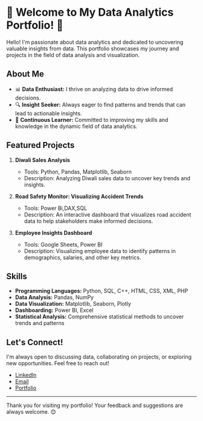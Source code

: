 # 🌟 Welcome to My Data Analytics Portfolio! 🌟

Hello! I'm passionate about data analytics and dedicated to uncovering valuable insights from data. This portfolio showcases my journey and projects in the field of data analysis and visualization.

## About Me
- 📊 **Data Enthusiast:** I thrive on analyzing data to drive informed decisions.
- 🔍 **Insight Seeker:** Always eager to find patterns and trends that can lead to actionable insights.
- 🚀 **Continuous Learner:** Committed to improving my skills and knowledge in the dynamic field of data analytics.

## Featured Projects
1. **Diwali Sales Analysis**
   - Tools: Python, Pandas, Matplotlib, Seaborn
   - Description: Analyzing Diwali sales data to uncover key trends and insights.

2. **Road Safety Monitor: Visualizing Accident Trends**
   - Tools: Power Bi,DAX,SQL
   - Description: An interactive dashboard that visualizes road accident data to help stakeholders make informed decisions.

3. **Employee Insights Dashboard**
   - Tools: Google Sheets, Power BI
   - Description: Visualizing employee data to identify patterns in demographics, salaries, and other key metrics.

## Skills
- **Programming Languages:** Python, SQL, C++, HTML, CSS, XML, PHP
- **Data Analysis:** Pandas, NumPy
- **Data Visualization:** Matplotlib, Seaborn, Plotly
- **Dashboarding:** Power BI, Excel
- **Statistical Analysis:** Comprehensive statistical methods to uncover trends and patterns

## Let's Connect!
I'm always open to discussing data, collaborating on projects, or exploring new opportunities. Feel free to reach out!

- [LinkedIn](https://www.linkedin.com/in/ruhelamohini/)
- [Email](mailto:youremail@example.com)
- [Portfolio](https://mohiniruhela.github.io/)

---

Thank you for visiting my portfolio! Your feedback and suggestions are always welcome. 😊
